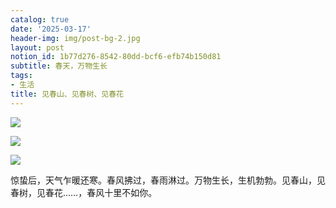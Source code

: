 ```yaml
---
catalog: true
date: '2025-03-17'
header-img: img/post-bg-2.jpg
layout: post
notion_id: 1b77d276-8542-80dd-bcf6-efb74b150d81
subtitle: 春天，万物生长
tags:
- 生活
title: 见春山、见春树、见春花
---
```


![](https://cdn.jsdelivr.net/gh/iajiao/picx@master/HiAjiao/e83b650eb26a2759a1bfc76fc24a0699.png)


![](https://cdn.jsdelivr.net/gh/iajiao/picx@master/HiAjiao/b9796bdb4fb5fa7013cf66e98d05eca9.png)


![](https://cdn.jsdelivr.net/gh/iajiao/picx@master/HiAjiao/07f627bfc5a0c778bcc8c6ac8b387aca.png)


惊蛰后，天气乍暖还寒。春风拂过，春雨淋过。万物生长，生机勃勃。见春山，见春树，见春花……，春风十里不如你。